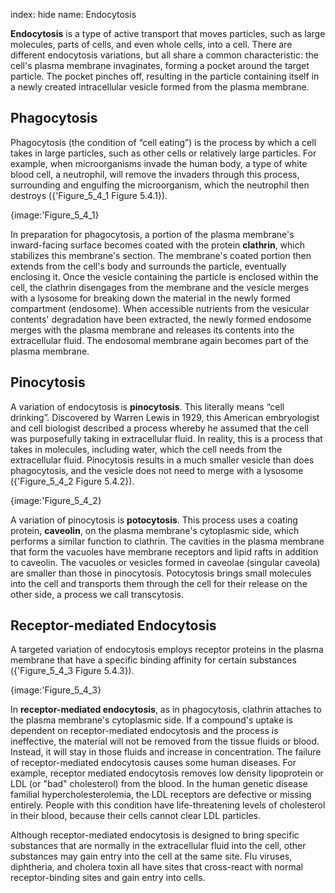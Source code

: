index: hide
name: Endocytosis

 **Endocytosis** is a type of active transport that moves particles, such as large molecules, parts of cells, and even whole cells, into a cell. There are different endocytosis variations, but all share a common characteristic: the cell's plasma membrane invaginates, forming a pocket around the target particle. The pocket pinches off, resulting in the particle containing itself in a newly created intracellular vesicle formed from the plasma membrane.

## Phagocytosis

Phagocytosis (the condition of “cell eating”) is the process by which a cell takes in large particles, such as other cells or relatively large particles. For example, when microorganisms invade the human body, a type of white blood cell, a neutrophil, will remove the invaders through this process, surrounding and engulfing the microorganism, which the neutrophil then destroys ({'Figure_5_4_1 Figure 5.4.1}).


{image:'Figure_5_4_1}
        

In preparation for phagocytosis, a portion of the plasma membrane's inward-facing surface becomes coated with the protein  **clathrin**, which stabilizes this membrane's section. The membrane's coated portion then extends from the cell's body and surrounds the particle, eventually enclosing it. Once the vesicle containing the particle is enclosed within the cell, the clathrin disengages from the membrane and the vesicle merges with a lysosome for breaking down the material in the newly formed compartment (endosome). When accessible nutrients from the vesicular contents' degradation have been extracted, the newly formed endosome merges with the plasma membrane and releases its contents into the extracellular fluid. The endosomal membrane again becomes part of the plasma membrane.

## Pinocytosis

A variation of endocytosis is  **pinocytosis**. This literally means “cell drinking”. Discovered by Warren Lewis in 1929, this American embryologist and cell biologist described a process whereby he assumed that the cell was purposefully taking in extracellular fluid. In reality, this is a process that takes in molecules, including water, which the cell needs from the extracellular fluid. Pinocytosis results in a much smaller vesicle than does phagocytosis, and the vesicle does not need to merge with a lysosome ({'Figure_5_4_2 Figure 5.4.2}).


{image:'Figure_5_4_2}
        

A variation of pinocytosis is  **potocytosis**. This process uses a coating protein,  **caveolin**, on the plasma membrane's cytoplasmic side, which performs a similar function to clathrin. The cavities in the plasma membrane that form the vacuoles have membrane receptors and lipid rafts in addition to caveolin. The vacuoles or vesicles formed in caveolae (singular caveola) are smaller than those in pinocytosis. Potocytosis brings small molecules into the cell and transports them through the cell for their release on the other side, a process we call transcytosis.

## Receptor-mediated Endocytosis

A targeted variation of endocytosis employs receptor proteins in the plasma membrane that have a specific binding affinity for certain substances ({'Figure_5_4_3 Figure 5.4.3}).


{image:'Figure_5_4_3}
        

In  **receptor-mediated endocytosis**, as in phagocytosis, clathrin attaches to the plasma membrane's cytoplasmic side. If a compound's uptake is dependent on receptor-mediated endocytosis and the process is ineffective, the material will not be removed from the tissue fluids or blood. Instead, it will stay in those fluids and increase in concentration. The failure of receptor-mediated endocytosis causes some human diseases. For example, receptor mediated endocytosis removes low density lipoprotein or LDL (or "bad" cholesterol) from the blood. In the human genetic disease familial hypercholesterolemia, the LDL receptors are defective or missing entirely. People with this condition have life-threatening levels of cholesterol in their blood, because their cells cannot clear LDL particles.

Although receptor-mediated endocytosis is designed to bring specific substances that are normally in the extracellular fluid into the cell, other substances may gain entry into the cell at the same site. Flu viruses, diphtheria, and cholera toxin all have sites that cross-react with normal receptor-binding sites and gain entry into cells.
